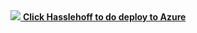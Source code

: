 <a href="https://azuredeploy.net/" target="_blank">
    <img src="http://www.medicmadness.com/wp-content/uploads/2010/09/David-hasselhoff-Spedo-260x300.png"/>
    <b>Click Hasslehoff to do deploy to Azure</b>
</a>
